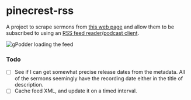 # pinecrest-rss

A project to scrape sermons from [this web page](https://www.pinecrestbaptistcharleston.org/from-the-pulpit) and allow them to be subscribed to using an [RSS feed reader](https://wiki.archlinux.org/title/list_of_applications#News,_RSS,_and_blogs)/[podcast client](https://wiki.archlinux.org/title/list_of_applications#Podcast_clients).

![gPodder loading the feed](https://user-images.githubusercontent.com/44626690/200210169-aab49826-b6a8-4e72-8879-4e17fd0bc5cf.png)

### Todo
 - [ ] See if I can get somewhat precise release dates from the metadata. All of the sermons seemingly have the recording date either in the title of description.
 - [ ] Cache feed XML, and update it on a timed interval.
